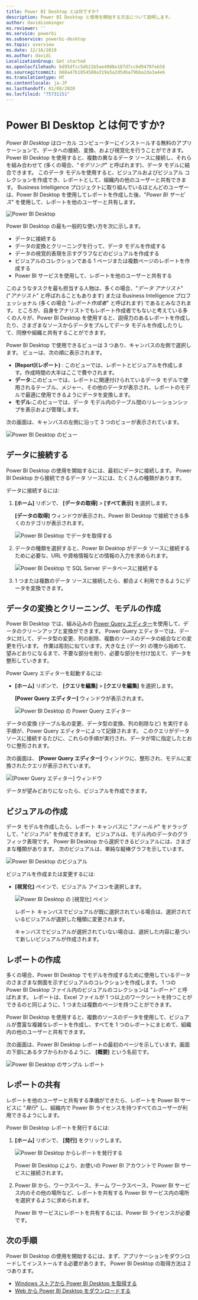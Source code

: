 ```yaml
---
title: Power BI Desktop とは何ですか?
description: Power BI Desktop と使用を開始する方法について説明します。
author: davidiseminger
ms.reviewer: ''
ms.service: powerbi
ms.subservice: powerbi-desktop
ms.topic: overview
ms.date: 12/16/2019
ms.author: davidi
LocalizationGroup: Get started
ms.openlocfilehash: bd95dfcc5d621b5ae4988e187d7cc6d9478feb58
ms.sourcegitcommit: b68a47b1854588a319a5a2d5d6a79bba2da3a4e6
ms.translationtype: HT
ms.contentlocale: ja-JP
ms.lasthandoff: 01/08/2020
ms.locfileid: "75731151"
---
```

# <a name="what-is-power-bi-desktop"></a>Power BI Desktop とは何ですか?

*Power BI Desktop* はローカル コンピューターにインストールする無料のアプリケーションで、データへの接続、変換、および視覚化を行うことができます。 Power BI Desktop を使用すると、複数の異なるデータ ソースに接続し、それらを組み合わせて (多くの場合、"*モデリング*" と呼ばれます)、データ モデルに結合できます。 このデータ モデルを使用すると、ビジュアルおよびビジュアル コレクションを作成でき、レポートとして、組織内の他のユーザーと共有できます。 Business Intelligence プロジェクトに取り組んでいるほとんどのユーザーは、Power BI Desktop を使用してレポートを作成した後、"*Power BI サービス*" を使用して、レポートを他のユーザーと共有します。

![Power BI Desktop](media/desktop-what-is-desktop/what-is-desktop_01.png)

Power BI Desktop の最も一般的な使い方を次に示します。

* データに接続する
* データの変換とクリーニングを行って、データ モデルを作成する
* データの視覚的表現を示すグラフなどのビジュアルを作成する
* ビジュアルのコレクションである 1 ページまたは複数ページのレポートを作成する
* Power BI サービスを使用して、レポートを他のユーザーと共有する

このようなタスクを最も担当する人物は、多くの場合、"*データ アナリスト*" ("*アナリスト*" と呼ばれることもあります) または Business Intelligence プロフェッショナル (多くの場合 "*レポート作成者*" と呼ばれます) であるとみなされます。 ところが、自身をアナリストでもレポート作成者でもないと考えている多くの人々が、Power BI Desktop を使用すると、説得力のあるレポートを作成したり、さまざまなソースからデータをプルしてデータ モデルを作成したりして、同僚や組織と共有することができます。

Power BI Desktop で使用できるビューは 3 つあり、キャンバスの左側で選択します。 ビューは、次の順に表示されます。
* **[Report]\(レポート\)** : このビューでは、レポートとビジュアルを作成します。作成時間の大半はここで費やされます。
* **データ**:このビューでは、レポートに関連付けられているデータ モデルで使用されるテーブル、メジャー、その他のデータが表示され、レポートのモデルで最適に使用できるようにデータを変換します。
* **モデル**:このビューでは、データ モデル内のテーブル間のリレーションシップを表示および管理します。

次の画面は、キャンバスの左側に沿って 3 つのビューが表示されています。

![Power BI Desktop のビュー](media/desktop-what-is-desktop/what-is-desktop-07.png)
 

## <a name="connect-to-data"></a>データに接続する
Power BI Desktop の使用を開始するには、最初にデータに接続します。 Power BI Desktop から接続できるデータ ソースには、たくさんの種類があります。 

データに接続するには:

1. **[ホーム]** リボンで、 **[データの取得]**  >  **[すべて表示]** を選択します。 

   **[データの取得]** ウィンドウが表示され、Power BI Desktop で接続できる多くのカテゴリが表示されます。

   ![Power BI Desktop でデータを取得する](media/desktop-what-is-desktop/what-is-desktop_02.png)

2. データの種類を選択すると、Power BI Desktop がデータ ソースに接続するために必要な、URL や資格情報などの情報の入力を求められます。

   ![Power BI Desktop で SQL Server データベースに接続する](media/desktop-what-is-desktop/what-is-desktop_03.png)

3. 1 つまたは複数のデータ ソースに接続したら、都合よく利用できるようにデータを変換できます。

## <a name="transform-and-clean-data-create-a-model"></a>データの変換とクリーニング、モデルの作成

Power BI Desktop では、組み込みの [Power Query エディター](https://docs.microsoft.com/power-bi/desktop-query-overview)を使用して、データのクリーンアップと変換ができます。 Power Query エディターでは、データに対して、データ型の変更、列の削除、複数のソースのデータの結合などの変更を行います。 作業は彫刻に似ています。大きな土 (データ) の塊から始めて、望みどおりになるまで、不要な部分を削り、必要な部分を付け加えて、データを整形していきます。 

Power Query エディターを起動するには:

- **[ホーム]** リボンで、 **[クエリを編集]**  >  **[クエリを編集]** を選択します。

   **[Power Query エディター]** ウィンドウが表示されます。

   ![Power BI Desktop の Power Query エディター](media/desktop-getting-started/designer_gsg_editquery.png)

データの変換 (テーブル名の変更、データ型の変換、列の削除など) を実行する手順が、Power Query エディターによって記録されます。 このクエリがデータ ソースに接続するたびに、これらの手順が実行され、データが常に指定したとおりに整形されます。

次の画面は、 **[Power Query エディター]** ウィンドウに、整形され、モデルに変換されたクエリが表示されています。

 ![[Power Query エディター] ウィンドウ](media/desktop-getting-started/shapecombine_querysettingsfinished.png)

データが望みどおりになったら、ビジュアルを作成できます。 

## <a name="create-visuals"></a>ビジュアルの作成 

データ モデルを作成したら、レポート キャンバスに "*フィールド*" をドラッグして、"*ビジュアル*" を作成できます。 ビジュアルは、モデル内のデータのグラフィック表現です。 Power BI Desktop から選択できるビジュアルには、さまざまな種類があります。 次のビジュアルは、単純な縦棒グラフを示しています。 

![Power BI Desktop のビジュアル](media/desktop-what-is-desktop/what-is-desktop_04.png)

ビジュアルを作成または変更するには: 

- **[視覚化]** ペインで、ビジュアル アイコンを選択します。 

   ![Power BI Desktop の [視覚化] ペイン](media/desktop-what-is-desktop/what-is-desktop_05.png)

   レポート キャンバスでビジュアルが既に選択されている場合は、選択されているビジュアルが選択した種類に変更されます。 

   キャンバスでビジュアルが選択されていない場合は、選択した内容に基づいて新しいビジュアルが作成されます。


## <a name="create-reports"></a>レポートの作成

多くの場合、Power BI Desktop でモデルを作成するために使用しているデータのさまざまな側面を示すビジュアルのコレクションを作成します。 1 つの Power BI Desktop ファイル内のビジュアルのコレクションは "*レポート*" と呼ばれます。 レポートは、Excel ファイルが 1 つ以上のワークシートを持つことができるのと同じように、1 つまたは複数のページを持つことができます。 

Power BI Desktop を使用すると、複数のソースのデータを使用して、ビジュアルが豊富な複雑なレポートを作成し、すべてを 1 つのレポートにまとめて、組織内の他のユーザーと共有できます。

次の画面は、Power BI Desktop レポートの最初のページを示しています。画面の下部にあるタブからわかるように、 **[概要]** という名前です。 

![Power BI Desktop のサンプル レポート](media/desktop-what-is-desktop/what-is-desktop_01.png)

## <a name="share-reports"></a>レポートの共有

レポートを他のユーザーと共有する準備ができたら、レポートを Power BI サービスに "*発行*" し、組織内で Power BI ライセンスを持つすべてのユーザーが利用できるようにします。 

Power BI Desktop レポートを発行するには: 

1. **[ホーム]** リボンで、 **[発行]** をクリックします。

   ![Power BI Desktop からレポートを発行する](media/desktop-what-is-desktop/what-is-desktop_06.png)

   Power BI Desktop により、お使いの Power BI アカウントで Power BI サービスに接続されます。 

2. Power BI から、ワークスペース、チーム ワークスペース、Power BI サービス内のその他の場所など、レポートを共有する Power BI サービス内の場所を選択するように求められます。 

   Power BI サービスにレポートを共有するには、Power BI ライセンスが必要です。


## <a name="next-steps"></a>次の手順

Power BI Desktop の使用を開始するには、まず、アプリケーションをダウンロードしてインストールする必要があります。 Power BI Desktop の取得方法は 2 つあります。

* [Windows ストアから Power BI Desktop を取得する](https://aka.ms/pbidesktopstore)
* [Web から Power BI Desktop をダウンロードする](https://docs.microsoft.com/power-bi/desktop-get-the-desktop#download-power-bi-desktop-directly)

